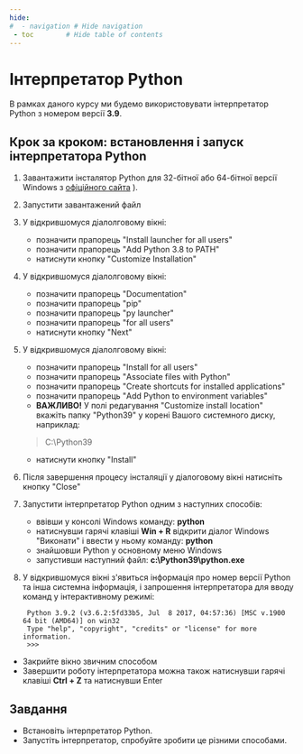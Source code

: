 ```yaml
---
hide:
#  - navigation # Hide navigation
 - toc        # Hide table of contents
---
```


# Інтерпретатор Python

В рамках даного курсу ми будемо використовувати інтерпретатор Python з номером версії **3.9**.

## Крок за кроком: встановлення і запуск інтерпретатора Python
1. Завантажити інсталятор Python для 32-бітної або 64-бітної версії Windows з [офіційного сайта](https://www.python.org/downloads/)
).
1. Запустити завантажений файл
1. У відкрившомуся діалолговому вікні:
	- позначити прапорець "Install launcher for all users"
	- позначити прапорець "Add Python 3.8 to PATH"
	- натиснути кнопку "Customize Installation"
1. У відкрившомуся діалолговому вікні:
	- позначити прапорець "Documentation"
	- позначити прапорець "pip"
	- позначити прапорець "py launcher"
	- позначити прапорець "for all users"
	- натиснути кнопку "Next"
1. У відкрившомуся діалолговому вікні:
	- позначити прапорець "Install for all users"
	- позначити прапорець "Associate files with Python"
	- позначити прапорець "Create shortcuts for installed applications"
	- позначити прапорець "Add Python to environment variables"
	- **ВАЖЛИВО!** У полі редагування "Customize install location" вкажіть папку "Python39" у корені Вашого системного диску, наприклад:
	> C:\Python39
	- натиснути кнопку "Install"
1. Після завершення процесу інсталяції у діалоговому вікні натисніть кнопку "Close"
1. Запустити інтерпретатор Python одним з наступних способів:
	- ввівши у консолі Windows команду: **python**
	- натиснувши гарячі клавіші **Win + R** відкрити діалог Windows "Виконати" і ввести у ньому команду: **python**
	- знайшовши Python у основному меню Windows
	- запустивши наступний файл: **c:\Python39\python.exe**
1. У відкрившомуся вікні з'явиться інформація про номер версії Python та інша системна інформація, і запрошення інтерпретатора для вводу команд у інтерактивному режимі:

		Python 3.9.2 (v3.6.2:5fd33b5, Jul  8 2017, 04:57:36) [MSC v.1900 64 bit (AMD64)] on win32
        Type "help", "copyright", "credits" or "license" for more information.
		>>>

- Закрийте вікно звичним способом
- Завершити роботу інтерпретатора можна також натиснувши гарячі клавіші **Ctrl + Z** та натиснувши Enter


## Завдання
- Встановіть інтерпретатор Python.
- Запустіть інтерпретатор, спробуйте зробити це різними способами.
